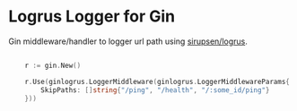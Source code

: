 # Logrus Logger for Gin

Gin middleware/handler to logger url path using [sirupsen/logrus](https://github.com/sirupsen/logrus).

```go

    r := gin.New()

    r.Use(ginlogrus.LoggerMiddleware(ginlogrus.LoggerMiddlewareParams{
        SkipPaths: []string{"/ping", "/health", "/:some_id/ping"}
    }))

```
